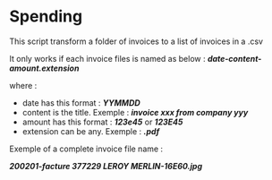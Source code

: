 # Spending

This script transform a folder of invoices to a list of invoices in a .csv

It only works if each invoice files is named as below : **_date-content-amount.extension_**

where :

- date has this format : **_YYMMDD_**
- content is the title. Exemple : **_invoice xxx from company yyy_**
- amount has this format : **_123e45_** or **_123E45_**
- extension can be any. Exemple : **_.pdf_**

Exemple of a complete invoice file name :

**_200201-facture 377229 LEROY MERLIN-16E60.jpg_**
